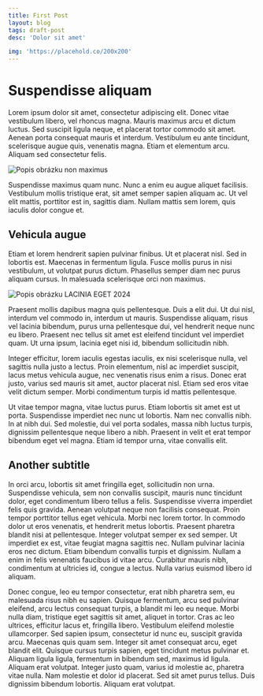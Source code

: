 ```yaml
---
title: First Post
layout: blog
tags: draft-post
desc: 'Dolor sit amet'

img: 'https://placehold.co/200x200'
---
```


# Suspendisse aliquam

Lorem ipsum dolor sit amet, consectetur adipiscing elit. Donec vitae vestibulum libero, vel rhoncus magna. Mauris
maximus arcu et dictum luctus. Sed suscipit ligula neque, et placerat tortor commodo sit amet. Aenean porta consequat
mauris et interdum. Vestibulum eu ante tincidunt, scelerisque augue quis, venenatis magna. Etiam et elementum arcu.
Aliquam sed consectetur felis. 

<div class="polaroid left">
    <img src="https://placehold.co/200x200" alt="Popis obrázku">
    <span>non maximus</span>
</div>

Suspendisse maximus quam nunc. Nunc a enim eu augue aliquet facilisis. Vestibulum mollis
tristique erat, sit amet semper sapien aliquam ac. Ut vel elit mattis, porttitor est in, sagittis diam. Nullam mattis
sem lorem, quis iaculis dolor congue et.

## Vehicula augue

Etiam et lorem hendrerit sapien pulvinar finibus. Ut et placerat nisl. Sed in lobortis est. Maecenas in fermentum
ligula. Fusce mollis purus in nisi vestibulum, ut volutpat purus dictum. Phasellus semper diam nec purus aliquam cursus.
In malesuada scelerisque orci non maximus. 

<div class="polaroid right">
    <img src="https://placehold.co/200x200" alt="Popis obrázku">
    <span>LACINIA EGET 2024</span>
</div>

Praesent mollis dapibus magna quis pellentesque. Duis a elit dui. Ut dui
nisl, interdum vel commodo in, interdum ut mauris. Suspendisse aliquam, risus vel lacinia bibendum, purus urna
pellentesque dui, vel hendrerit neque nunc eu libero. Praesent nec tellus sit amet est eleifend tincidunt vel imperdiet
quam. Ut urna ipsum, lacinia eget nisi id, bibendum sollicitudin nibh.

Integer efficitur, lorem iaculis egestas iaculis, ex nisi scelerisque nulla, vel sagittis nulla justo a lectus. Proin
elementum, nisl ac imperdiet suscipit, lacus metus vehicula augue, nec venenatis risus enim a risus. Donec erat justo,
varius sed mauris sit amet, auctor placerat nisl. Etiam sed eros vitae velit dictum semper. Morbi condimentum turpis id
mattis pellentesque. 


Ut vitae tempor magna, vitae luctus purus. Etiam lobortis sit amet est ut porta. Suspendisse
imperdiet nec nunc ut lobortis. Nam nec convallis nibh. In at nibh dui. Sed molestie, dui vel porta sodales, massa nibh
luctus turpis, dignissim pellentesque neque libero a nibh. Praesent in velit et erat tempor bibendum eget vel magna.
Etiam id tempor urna, vitae convallis elit.

## Another subtitle

In orci arcu, lobortis sit amet fringilla eget, sollicitudin non urna. Suspendisse vehicula, sem non convallis suscipit,
mauris nunc tincidunt dolor, eget condimentum libero tellus a felis. Suspendisse viverra imperdiet felis quis gravida.
Aenean volutpat neque non facilisis consequat. Proin tempor porttitor tellus eget vehicula. Morbi nec lorem tortor. In
commodo dolor ut eros venenatis, et hendrerit metus lobortis. Praesent pharetra blandit nisi at pellentesque. Integer
volutpat semper ex sed semper. Ut imperdiet ex est, vitae feugiat magna sagittis nec. Nullam pulvinar lacinia eros nec
dictum. Etiam bibendum convallis turpis et dignissim. Nullam a enim in felis venenatis faucibus id vitae arcu. Curabitur
mauris nibh, condimentum at ultricies id, congue a lectus. Nulla varius euismod libero id aliquam.

Donec congue, leo eu tempor consectetur, erat nibh pharetra sem, eu malesuada risus nibh eu sapien. Quisque fermentum,
arcu sed pulvinar eleifend, arcu lectus consequat turpis, a blandit mi leo eu neque. Morbi nulla diam, tristique eget
sagittis sit amet, aliquet in tortor. Cras ac leo ultrices, efficitur lacus et, fringilla libero. Vestibulum eleifend
molestie ullamcorper. Sed sapien ipsum, consectetur id nunc eu, suscipit gravida arcu. Maecenas quis quam sem. Integer
sit amet consequat arcu, eget blandit elit. Quisque cursus turpis sapien, eget tincidunt metus pulvinar et. Aliquam
ligula ligula, fermentum in bibendum sed, maximus id ligula. Aliquam erat volutpat. Integer justo quam, varius id
molestie ac, pharetra vitae nulla. Nam molestie et dolor id placerat. Sed sit amet purus tellus. Duis dignissim bibendum
lobortis. Aliquam erat volutpat.